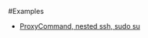 
#Examples
- [ProxyCommand, nested ssh, sudo su](https://iapyeh.github.io/sshscript/examples/proxycommand-ssh) 
